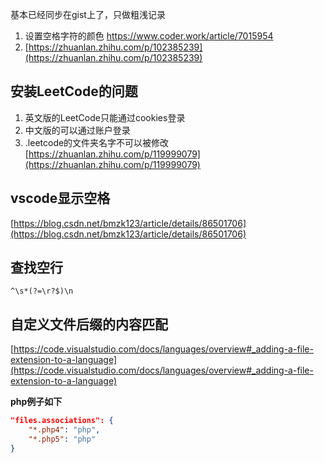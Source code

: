 基本已经同步在gist上了，只做粗浅记录

1. 设置空格字符的颜色 https://www.coder.work/article/7015954
2. [https://zhuanlan.zhihu.com/p/102385239](https://zhuanlan.zhihu.com/p/102385239)

## 安装LeetCode的问题

1. 英文版的LeetCode只能通过cookies登录
2. 中文版的可以通过账户登录
3. .leetcode的文件夹名字不可以被修改
[https://zhuanlan.zhihu.com/p/119999079](https://zhuanlan.zhihu.com/p/119999079)

## vscode显示空格

[https://blog.csdn.net/bmzk123/article/details/86501706](https://blog.csdn.net/bmzk123/article/details/86501706)

## 查找空行

```shell
^\s*(?=\r?$)\n
```

## 自定义文件后缀的内容匹配

[https://code.visualstudio.com/docs/languages/overview#_adding-a-file-extension-to-a-language](https://code.visualstudio.com/docs/languages/overview#_adding-a-file-extension-to-a-language)

**php例子如下**
```json
"files.associations": {
    "*.php4": "php",
    "*.php5": "php"
}
```
